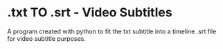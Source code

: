 # .txt TO .srt - Video Subtitles
A program created with python to fit the txt subtitle into a timeline .srt file for video subtitle purposes.
